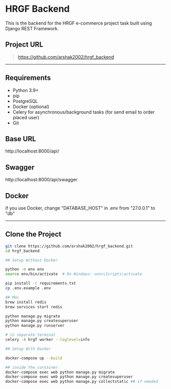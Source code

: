 # HRGF Backend

This is the backend for the HRGF e-commerce project task built using Django REST Framework.

## Project URL

> https://github.com/arshak2002/hrgf_backend

---

## Requirements

- Python 3.9+
- pip
- PostgreSQL
- Docker (optional)
- Celery for asynchronous/background tasks (for send email to order placed user)
- Git

## Base URL
http://localhost:8000/api/

## Swagger
http://localhost:8000/api/swagger

## Docker
if you use Docker, change "DATABASE_HOST" in .env from "27.0.0.1" to "db"

---

## Clone the Project

```bash
git clone https://github.com/arshak2002/hrgf_backend.git
cd hrgf_backend

## Setup Without Docker

python -m env env
source env/bin/activate  # On Windows: venv\Scripts\activate

pip install -r requirements.txt
cp .env.example .env

## Mac
brew install redis
brew services start redis

python manage.py migrate
python manage.py createsuperuser
python manage.py runserver

# in separate terminal
celery -A hrgf worker --loglevel=info

## Setup With Docker

docker-compose up --build

## inside the container
docker-compose exec web python manage.py migrate
docker-compose exec web python manage.py createsuperuser
docker-compose exec web python manage.py collectstatic ## if needed

